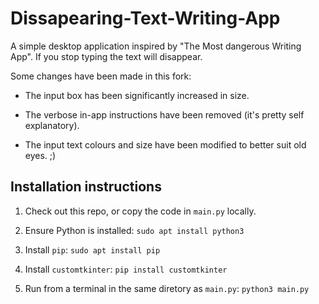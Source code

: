 # Dissapearing-Text-Writing-App
A simple desktop application inspired by "The Most dangerous Writing App". If you stop typing the text will disappear.

Some changes have been made in this fork:

- The input box has been significantly increased in size.

- The verbose in-app instructions have been removed (it's pretty self explanatory).

- The input text colours and size have been modified to better suit old eyes. ;)

## Installation instructions

1. Check out this repo, or copy the code in `main.py` locally.

2. Ensure Python is installed:
`sudo apt install python3`

3. Install `pip`:
`sudo apt install pip`

4. Install `customtkinter`: 
`pip install customtkinter`

5. Run from a terminal in the same diretory as `main.py`:
`python3 main.py`
